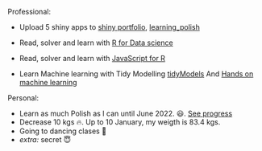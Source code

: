 Professional:
- Upload 5 shiny apps to [shiny portfolio](https://afinsuasty.shinyapps.io/mastering_shiny/), [learning_polish](https://afinsuasty.shinyapps.io/learning_polish/)

- Read, solver and learn with [R for Data science](https://r4ds.had.co.nz/)
- Read, solver and learn with [JavaScript for R](https://book.javascript-for-r.com/)
- Learn Machine learning with Tidy Modelling [tidyModels](https://www.tmwr.org/)  And [Hands on machine learning](https://bradleyboehmke.github.io/HOML/ )

Personal:
- Learn as much Polish as I can until June 2022. :smiley:. [See progress](https://afinsuasty.shinyapps.io/learning_polish/)
- Decrease 10 kgs :fire:. Up to 10 January, my weigth is 83.4 kgs.
- Going to dancing clases :dancers:
- *extra:* secret :innocent:
